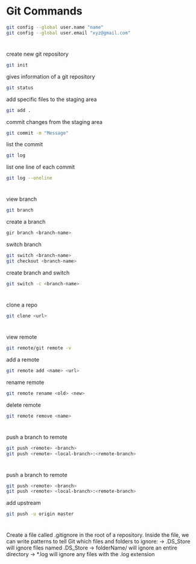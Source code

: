 # Git Commands

```bash
git config --global user.name "name"
git config --global user.email "xyz@gmail.com"
```
#

create new git repository
```bash
git init   
```
gives information of a git repository
```bash
git status  
```
 add specific files to the staging area
```bash
git add . 
```
 commit changes from the staging area
```bash
git commit -m "Message"  
```

 list the commit
```bash
git log 
```
 list one line of each commit
```bash
git log --oneline  
```

                          
               






                      
         
         
       

#
view branch
```bash
git branch 
```
create a branch
```bash
gir branch <branch-name> 
```
switch branch
```bash
git switch <branch-name>
git checkout <branch-name>
```
create branch and switch 
```bash
git switch -c <branch-name>
```
#




clone a repo
```bash
git clone <url>
```
#
          
     
     
          
view remote    
```bash
git remote/git remote -v
```
add a remote
```bash
git remote add <name> <url> 
```
rename remote
```bash
git remote rename <old> <new>
```
delete remote
```bash
git remote remove <name>
```
#


push a branch to remote
```bash
git push <remote> <branch>        
git push <remote> <local-branch>:<remote-branch>
```
#



push a branch to remote
```bash
git push <remote> <branch>       
git push <remote> <local-branch>:<remote-branch>
```
add upstream
```bash
git push -u origin master
```
#




Create a file called .gitignore in the root of a repository. Inside the file, we can write patterns to tell Git which files and folders to ignore:
-> .DS_Store will ignore files named .DS_Store
-> folderName/ will ignore an entire directory
-> *.log will ignore any files with the .log extension

